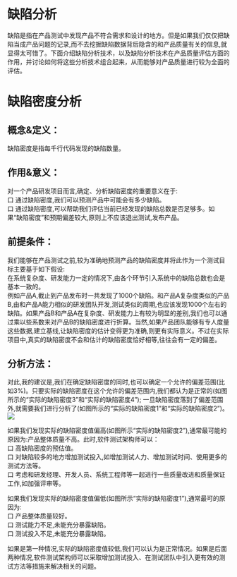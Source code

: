 
# 缺陷分析

缺陷是指在产品测试中发现产品不符合需求和设计的地方。但是如果我们仅仅把缺陷当成产品问题的记录,而不去挖掘缺陷数据背后隐含的和产品质量有关的信息,就显得太可惜了。下面介绍缺陷分析技术，以及缺陷分析技术在产品质量评估方面的作用，并讨论如何将这些分析技术组合起来，从而能够对产品质量进行较为全面的评估。

# 缺陷密度分析

## 概念&定义：
缺陷密度是指每千行代码发现的缺陷数量。

## 作用&意义：

对一个产品研发项目而言,确定、分析缺陷密度的重要意义在于:   
口  通过缺陷密度,我们可以预测产品中可能会有多少缺陷。   
口  通过缺陷密度,可以帮助我们评估当前已经发现的缺陷总数是否足够多。如果“缺陷密度”和预期偏差较大,原则上不应该退出测试,发布产品。

## 前提条件：
我们能够在产品测试之前,较为准确地预测产品的缺陷密度并将此作为一个测试目标主要基于如下假设:   
在系统复杂度、研发能力一定的情况下,由各个环节引入系统中的缺陷总数也会是基本一致的。   
例如产品A,截止到产品发布时一共发现了1000个缺陷。和产品A复杂度类似的产品B,由和产品A能力相似的研发团队开发,测试类似的周期,也应该发现1000个左右的缺陷。如果产品B和产品A在复杂度、研发能力上有较为明显的差别,我们也可以通过乘以些系数来对产品B的缺陷密度进行折算。当然,如果产品团队能够有专人度量这些数据,建立基线,让缺陷密度的估计变得更为准确,则更有实际意义。不过在实际项目中,真实的缺陷密度不会和估计的缺陷密度恰好相等,往往会有一定的偏差。

## 分析方法：
对此,我的建议是,我们在确定缺陷密度的同时,也可以确定一个允许的偏差范围(比如3%)。只要实际的缺陷密度在这个允许的偏差范围内,我们都认为是正常的(如图所示的“实际的缺陷密度3”和“实际的缺陷密度4”); 一旦缺陷密度落到了偏差范围外,就需要我们进行分析了(如图所示的“实际的缺陷密度1”和“实际的缺陷密度2”)。
![](https://shen89s.github.io/resFiles/r2/缺陷密度落到偏差范围外.jpg)

如果我们发现实际的缺陷密度值偏高(如图所示“实际的缺陷密度2”),通常最可能的原因为:产品整体质量不高。此时,软件测试架构师可以：   
口  高缺陷密度的预估值。   
口  对缺陷较多的地方增加测试投入,如增加测试人力、增加测试时间、使用更多的测试方法等。   
口  考虑和研发经理、开发人员、系统工程师等一起进行一些质量改进和质量保证工作,如加强评审等。   

如果我们发现实际的缺陷密度值偏低(如图所示“实际的缺陷密度1”),通常最可的原因为:   
口  产品整体质量较好。   
口  测试能力不足,未能充分暴露缺陷。   
口  测试投入不足,未能充分暴露缺陷。   

如果是第一种情况,实际的缺陷密度值较低,我们可以认为是正常情况。如果是后面两种情况,软件测试架构师可以采取增加测试投入、在测试团队中引入更有效的测试方法等措施来解决相关的问题。
